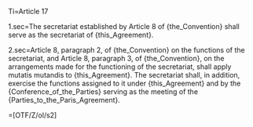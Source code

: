 Ti=Article 17

1.sec=The secretariat established by Article 8 of {the_Convention} shall serve as the secretariat of {this_Agreement}.

2.sec=Article 8, paragraph 2, of {the_Convention} on the functions of the secretariat, and Article 8, paragraph 3, of {the_Convention}, on the arrangements made for the functioning of the secretariat, shall apply mutatis mutandis to {this_Agreement}. The secretariat shall, in addition, exercise the functions assigned to it under {this_Agreement} and by the {Conference_of_the_Parties} serving as the meeting of the {Parties_to_the_Paris_Agreement}.

=[OTF/Z/ol/s2]
